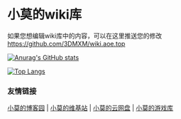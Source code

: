 # 小莫的wiki库

如果您想编辑wiki库中的内容，可以在这里推送您的修改 https://github.com/3DMXM/wiki.aoe.top

[![Anurag's GitHub stats](https://github-readme-stats.vercel.app/api?username=3DMXM&locale=cn&theme=tokyonight&hide_border=true&include_all_commits=true)](https://github.com/anuraghazra/github-readme-stats)

[![Top Langs](https://github-readme-stats.vercel.app/api/top-langs/?username=anuraghazra&locale=cn&theme=tokyonight&hide_border=true&include_all_commits=true)](https://github.com/anuraghazra/github-readme-stats)

### 友情链接


[小莫的博客园](https://www.aoe.top) |
[小莫的维基站](https://wiki.aoe.top) |
[小莫的云网盘](https://pan.aoe.top) |
[小莫的游戏库](https://game.aoe.top)